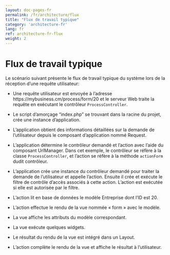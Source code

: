 ```yaml
---
layout: doc-pages-fr
permalink: /fr/architecture/flux
title: "Flux de travail typique"
category: 'architecture-fr'
lang: fr
ref: architecture-fr-flux
weight: 2
---
```


# Flux de travail typique

Le scénario suivant présente le flux de travail typique du système lors de la réception d’une requête utilisateur:

<ul class="step-text">
  <li>
    <p>Une requête utilisateur est envoyée à l’adresse https://mybusiness.cm/process/form/20 et le serveur Web traite la requête en exécutant le contrôleur <code>ProcessController</code>.</p>
  </li>

  <li>
    <p>Le script d’amorçage “index.php” se trouvant dans la racine du projet, crée une instance d’application.</p>
  </li>

  <li>
    <p>L’application obtient des informations détaillées sur la demande de l’utilisateur depuis le composant d’application nommé Request.</p>
  </li>

  <li>
    <p>L’application détermine le contrôleur demandé et l’action avec l’aide du composant UrlManager. Dans cet exemple, le contrôleur se réfère à la classe <code>ProcessController</code>, et l’action se réfère à la méthode <code>actionForm</code> dudit contrôleur.</p>
  </li>
  <li>
  	<p>L’application crée une instance du contrôleur demandé pour traiter la demande de l’utilisateur et appelle l’action. Ensuite il crée et exécute le filtre de contrôle d’accès associés à cette action. L’action est exécutée si elle est autorisée par le filtre.</p>
  </li>
  <li>
  	<p>L’action lit en base de données le modèle Entreprise dont l’ID est 20.</p>
  </li>
  <li>
  	<p>L’action effectue le rendu de la vue nommée « form » avec le modèle.</p>
  </li>
  <li>
  	<p>La vue affiche les attributs du modèle correspondant.</p>
  </li>
  <li>
  	<p>La vue exécute quelques widgets.</p>
  </li>
  <li>
  	<p>Le résultat du rendu de la vue est intégré dans un Layout.</p>
  </li>
  <li>
  	<p>L’action complète le rendu de la vue et affiche le résultat à l’utilisateur.</p>
  </li>
</ul>